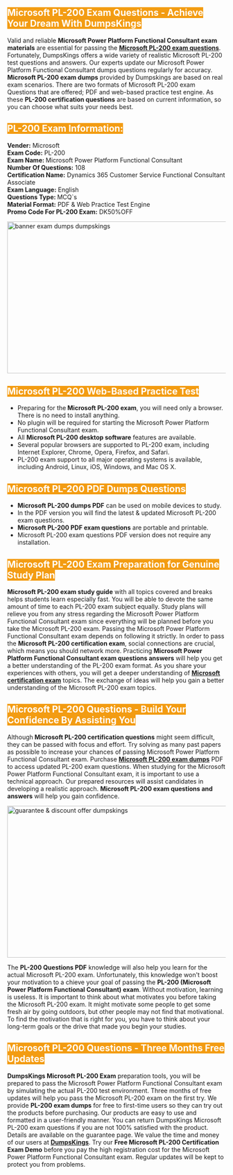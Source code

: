<h2><span style="color:#ffffff"><strong><span style="background-color:#f39c12">Microsoft PL-200 Exam Questions - Achieve Your Dream With DumpsKings</span></strong></span></h2> <p>Valid and reliable <strong>Microsoft Power Platform Functional Consultant exam materials</strong> are essential for passing the <u><strong><a href="https://www.dumpskings.com/microsoft/pl-200/dumps-questions">Microsoft PL-200 exam questions</a></strong></u>. Fortunately, DumpsKings offers a wide variety of realistic Microsoft PL-200 test questions and answers. Our experts update our Microsoft Power Platform Functional Consultant dumps questions regularly for accuracy.<strong> Microsoft PL-200 exam dumps</strong> provided by Dumpskings are based on real exam scenarios. There are two formats of Microsoft PL-200 exam Questions that are offered; PDF and web-based practice test engine. As these <strong>PL-200 certification questions</strong> are based on current information, so you can choose what suits your needs best.</p> <h2><span style="color:#ffffff"><strong><span style="background-color:#f39c12">PL-200 Exam Information:</span></strong></span></h2> <p><strong>Vender:</strong> Microsoft<br /> <strong>Exam Code:</strong> PL-200<br /> <strong>Exam Name: </strong>Microsoft Power Platform Functional Consultant<br /> <strong>Number Of Questions:</strong> 108<br /> <strong>Certification Name:</strong> Dynamics 365 Customer Service Functional Consultant Associate<br /> <strong>Exam Language:</strong> English<br /> <strong>Questions Type: </strong>MCQ`s<br /> <strong>Material Format:</strong> PDF & Web Practice Test Engine<br /> <strong>Promo Code For PL-200 Exam:</strong> DK50%OFF</p> <p><a href="https://www.dumpskings.com/microsoft/pl-200/dumps-questions" rel="no-follow"><img height="350px" width="750px"  alt="banner exam dumps dumpskings" src="https://www.certcollections.com/uploads/content/featuresdumpskings.jpg" /></a></p> <h2><span style="color:#ffffff"><strong><span style="background-color:#f39c12">Microsoft PL-200 Web-Based Practice Test</span></strong></span></h2> <ul> <li>Preparing for the<strong> Microsoft PL-200 exam</strong>, you will need only a browser. There is no need to install anything.</li> <li>No plugin will be required for starting the Microsoft Power Platform Functional Consultant exam.</li> <li>All <strong>Microsoft PL-200 desktop software</strong> features are available.</li> <li>Several popular browsers are supported to PL-200 exam, including Internet Explorer, Chrome, Opera, Firefox, and Safari.</li> <li>PL-200 exam support to all major operating systems is available, including Android, Linux, iOS, Windows, and Mac OS X.</li> </ul> <h2><span style="color:#ffffff"><strong><span style="background-color:#f39c12">Microsoft PL-200 PDF Dumps Questions</span></strong></span></h2> <ul> <li><strong>Microsoft PL-200 dumps PDF</strong> can be used on mobile devices to study.</li> <li>In the PDF version you will find the latest & updated Microsoft PL-200 exam questions.</li> <li><strong>Microsoft PL-200 PDF exam questions</strong> are portable and printable.</li> <li>Microsoft PL-200 exam questions PDF version does not require any installation.</li> </ul> <h2><span style="color:#ffffff"><strong><span style="background-color:#f39c12">Microsoft PL-200 Exam Preparation for Genuine Study Plan</span></strong></span></h2> <p><strong>Microsoft PL-200 exam study guide</strong> with all topics covered and breaks helps students learn especially fast. You will be able to devote the same amount of time to each PL-200 exam subject equally. Study plans will relieve you from any stress regarding the Microsoft Power Platform Functional Consultant exam since everything will be planned before you take the Microsoft PL-200 exam. Passing the Microsoft Power Platform Functional Consultant exam depends on following it strictly. In order to pass the <strong>Microsoft PL-200 certification exam</strong>, social connections are crucial, which means you should network more. Practicing <strong>Microsoft Power Platform Functional Consultant exam questions answers</strong> will help you get a better understanding of the PL-200 exam format. As you share your experiences with others, you will get a deeper understanding of <u><strong><a href="https://www.dumpskings.com/microsoft/questions">Microsoft certification exam</a></strong></u> topics. The exchange of ideas will help you gain a better understanding of the Microsoft PL-200 exam topics.</p> <h2><span style="color:#ffffff"><strong><span style="background-color:#f39c12">Microsoft PL-200 Questions - Build Your Confidence By Assisting You</span></strong></span></h2> <p>Although<strong> Microsoft PL-200 certification questions</strong> might seem difficult, they can be passed with focus and effort. Try solving as many past papers as possible to increase your chances of passing Microsoft Power Platform Functional Consultant exam. Purchase <strong><a href="https://www.dumpskings.com/microsoft/pl-200/dumps-questions">Microsoft PL-200 exam dumps</a></strong> PDF to access updated PL-200 exam questions. When studying for the Microsoft Power Platform Functional Consultant exam, it is important to use a technical approach. Our prepared resources will assist candidates in developing a realistic approach. <strong>Microsoft PL-200 exam questions and answers</strong> will help you gain confidence.</p> <p><a href="https://www.dumpskings.com/microsoft/pl-200/dumps-questions" rel="no-follow"><img height="350px" width="750px"  alt="guarantee & discount offer dumpskings" src="https://www.certcollections.com/uploads/content/discountdumpskings.jpg" /></a></p> <p>The <strong>PL-200 Questions PDF</strong> knowledge will also help you learn for the actual Microsoft PL-200 exam. Unfortunately, this knowledge won't boost your motivation to a chieve your goal of passing the <strong>PL-200 (Microsoft Power Platform Functional Consultant) exam</strong>. Without motivation, learning is useless. It is important to think about what motivates you before taking the Microsoft PL-200 exam. It might motivate some people to get some fresh air by going outdoors, but other people may not find that motivational. To find the motivation that is right for you, you have to think about your long-term goals or the drive that made you begin your studies.</p> <h2><span style="color:#ffffff"><strong><span style="background-color:#f39c12">Microsoft PL-200 Questions - Three Months Free Updates</span></strong></span></h2> <p><strong>DumpsKings Microsoft PL-200 Exam</strong> preparation tools, you will be prepared to pass the Microsoft Power Platform Functional Consultant exam by simulating the actual PL-200 test environment. Three months of free updates will help you pass the Microsoft PL-200 exam on the first try. We provide <strong>PL-200 exam dumps</strong> for free to first-time users so they can try out the products before purchasing. Our products are easy to use and formatted in a user-friendly manner. You can return DumpsKings Microsoft PL-200 exam questions if you are not 100% satisfied with the product. Details are available on the guarantee page. We value the time and money of our users at <u><strong><a href="https://www.dumpskings.com/">DumpsKings</a></strong></u>. Try our <strong>Free Microsoft PL-200 Certification Exam Demo</strong> before you pay the high registration cost for the Microsoft Power Platform Functional Consultant exam. Regular updates will be kept to protect you from problems.</p>
